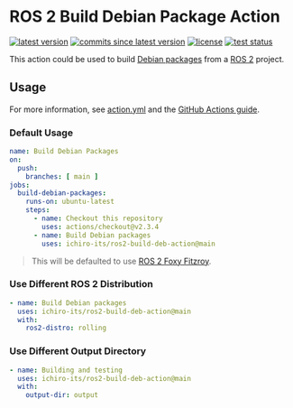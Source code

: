 # ROS 2 Build Debian Package Action

[![latest version](https://img.shields.io/github/v/release/ichiro-its/ros2-build-deb-action)](https://github.com/ichiro-its/ros2-build-deb-action/releases/)
[![commits since latest version](https://img.shields.io/github/commits-since/ichiro-its/ros2-build-deb-action/latest)](https://github.com/ichiro-its/ros2-build-deb-action/releases/)
[![license](https://img.shields.io/github/license/ichiro-its/ros2-build-deb-action)](./LICENSE)
[![test status](https://img.shields.io/github/workflow/status/ichiro-its/ros2-build-deb-action/Action%20Test?label=test)](https://github.com/ichiro-its/ros2-build-deb-action/actions)

This action could be used to build [Debian packages](https://packages.debian.org/) from a [ROS 2](https://docs.ros.org/en/foxy/) project.

## Usage

For more information, see [action.yml](./action.yml) and the [GitHub Actions guide](https://docs.github.com/en/actions/learn-github-actions/introduction-to-github-actions).

### Default Usage

```yaml
name: Build Debian Packages
on:
  push:
    branches: [ main ]
jobs:
  build-debian-packages:
    runs-on: ubuntu-latest
    steps:
      - name: Checkout this repository
        uses: actions/checkout@v2.3.4
      - name: Build Debian packages
        uses: ichiro-its/ros2-build-deb-action@main
```
> This will be defaulted to use [ROS 2 Foxy Fitzroy](https://docs.ros.org/en/foxy/Releases/Release-Foxy-Fitzroy.html).

### Use Different ROS 2 Distribution

```yaml
- name: Build Debian packages
  uses: ichiro-its/ros2-build-deb-action@main
  with:
    ros2-distro: rolling
```

### Use Different Output Directory

```yaml
- name: Building and testing
  uses: ichiro-its/ros2-build-deb-action@main
  with:
    output-dir: output
```
